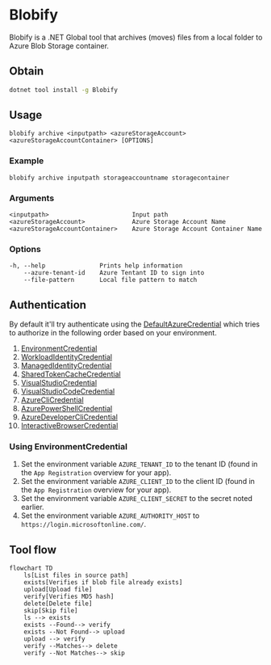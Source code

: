 # Blobify

Blobify is a .NET Global tool that archives (moves) files from a local folder to Azure Blob Storage container.

## Obtain

```bash
dotnet tool install -g Blobify
```

## Usage

    blobify archive <inputpath> <azureStorageAccount> <azureStorageAccountContainer> [OPTIONS]

### Example

    blobify archive inputpath storageaccountname storagecontainer

### Arguments

    <inputpath>                       Input path
    <azureStorageAccount>             Azure Storage Account Name
    <azureStorageAccountContainer>    Azure Storage Account Container Name

### Options
    -h, --help               Prints help information
        --azure-tenant-id    Azure Tentant ID to sign into
        --file-pattern       Local file pattern to match


## Authentication

By default it'll try authenticate using the [DefaultAzureCredential](https://learn.microsoft.com/en-us/dotnet/api/azure.identity.defaultazurecredential?view=azure-dotnet) which tries to authorize in the following order based on your environment.

1. [EnvironmentCredential](https://learn.microsoft.com/en-us/dotnet/api/azure.identity.environmentcredential?view=azure-dotnet)
1. [WorkloadIdentityCredential](https://learn.microsoft.com/en-us/dotnet/api/azure.identity.workloadidentitycredential?view=azure-dotnet)
1. [ManagedIdentityCredential](https://learn.microsoft.com/en-us/dotnet/api/azure.identity.managedidentitycredential?view=azure-dotnet)
1. [SharedTokenCacheCredential](https://learn.microsoft.com/en-us/dotnet/api/azure.identity.sharedtokencachecredential?view=azure-dotnet)
1. [VisualStudioCredential](https://learn.microsoft.com/en-us/dotnet/api/azure.identity.visualstudiocredential?view=azure-dotnet)
1. [VisualStudioCodeCredential](https://learn.microsoft.com/en-us/dotnet/api/azure.identity.visualstudiocodecredential?view=azure-dotnet)
1. [AzureCliCredential](https://learn.microsoft.com/en-us/dotnet/api/azure.identity.azureclicredential?view=azure-dotnet)
1. [AzurePowerShellCredential](https://learn.microsoft.com/en-us/dotnet/api/azure.identity.azurepowershellcredential?view=azure-dotnet)
1. [AzureDeveloperCliCredential](https://learn.microsoft.com/en-us/dotnet/api/azure.identity.azuredeveloperclicredential?view=azure-dotnet)
1. [InteractiveBrowserCredential](https://learn.microsoft.com/en-us/dotnet/api/azure.identity.interactivebrowsercredential?view=azure-dotnet)

### Using EnvironmentCredential

1. Set the environment variable `AZURE_TENANT_ID` to the tenant ID (found in the `App Registration` overview for your app).
1. Set the environment variable `AZURE_CLIENT_ID` to the client ID (found in the `App Registration` overview for your app).
1. Set the environment variable `AZURE_CLIENT_SECRET` to the secret noted earlier.
1. Set the environment variable `AZURE_AUTHORITY_HOST` to `https://login.microsoftonline.com/`.

## Tool flow

```mermaid
flowchart TD
    ls[List files in source path]
    exists[Verifies if blob file already exists]
    upload[Upload file]
    verify[Verifies MD5 hash]
    delete[Delete file]
    skip[Skip file]
    ls --> exists
    exists --Found--> verify
    exists --Not Found--> upload
    upload --> verify
    verify --Matches--> delete
    verify --Not Matches--> skip
```